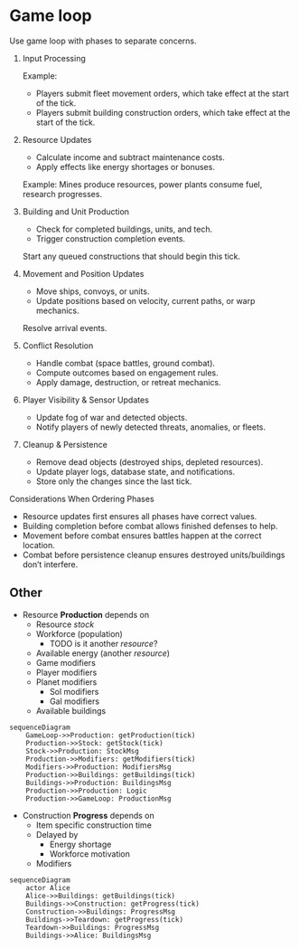 Game loop
=========

Use game loop with phases to separate concerns.

1. Input Processing

    Example:
    - Players submit fleet movement orders, which take effect at the start of the tick.
    - Players submit building construction orders, which take effect at the start of the tick.

2. Resource Updates

    - Calculate income and subtract maintenance costs.
    - Apply effects like energy shortages or bonuses.

    Example: Mines produce resources, power plants consume fuel, research progresses.

3. Building and Unit Production

    - Check for completed buildings, units, and tech.
    - Trigger construction completion events.

   Start any queued constructions that should begin this tick.

4. Movement and Position Updates

    - Move ships, convoys, or units.
    - Update positions based on velocity, current paths, or warp mechanics.
   
   Resolve arrival events.

5. Conflict Resolution

   - Handle combat (space battles, ground combat).
   - Compute outcomes based on engagement rules.
   - Apply damage, destruction, or retreat mechanics.

6. Player Visibility & Sensor Updates

   - Update fog of war and detected objects.
   - Notify players of newly detected threats, anomalies, or fleets.

7. Cleanup & Persistence

   - Remove dead objects (destroyed ships, depleted resources).
   - Update player logs, database state, and notifications.
   - Store only the changes since the last tick.

Considerations When Ordering Phases

- Resource updates first ensures all phases have correct values.
- Building completion before combat allows finished defenses to help.
- Movement before combat ensures battles happen at the correct location.
- Combat before persistence cleanup ensures destroyed units/buildings don’t interfere.


Other
-----

- Resource **Production** depends on
  - Resource *stock*
  - Workforce (population)
    - TODO is it another *resource*?
  - Available energy (another *resource*)
  - Game modifiers
  - Player modifiers
  - Planet modifiers
    - Sol modifiers
    - Gal modifiers
  - Available buildings

```mermaid
sequenceDiagram
    GameLoop->>Production: getProduction(tick)
    Production->>Stock: getStock(tick)
    Stock->>Production: StockMsg
    Production->>Modifiers: getModifiers(tick)
    Modifiers->>Production: ModifiersMsg
    Production->>Buildings: getBuildings(tick)
    Buildings->>Production: BuildingsMsg
    Production->>Production: Logic
    Production->>GameLoop: ProductionMsg

```

- Construction **Progress** depends on
  - Item specific construction time
  - Delayed by
    - Energy shortage
    - Workforce motivation
  - Modifiers

```mermaid
sequenceDiagram
    actor Alice
    Alice->>Buildings: getBuildings(tick)
    Buildings->>Construction: getProgress(tick)
    Construction->>Buildings: ProgressMsg
    Buildings->>Teardown: getProgress(tick)
    Teardown->>Buildings: ProgressMsg
    Buildings->>Alice: BuildingsMsg

```
